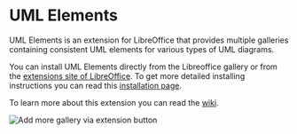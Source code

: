 # UML Elements
UML Elements is an extension for LibreOffice that provides multiple galleries containing consistent UML elements for various types of UML diagrams.

You can install UML Elements directly from the Libreoffice gallery or from the [extensions site of LibreOffice](https://extensions.libreoffice.org/en/extensions/show/21647). To get more detailed installing instructions you can read this [installation page](https://github.com/jfvelezserrano/UML-Elements/wiki/How-to-Install-the-UML%E2%80%90Elements-Extension-in-LibreOffice).

To learn more about this extension you can read the [wiki](https://github.com/jfvelezserrano/UML-Elements/wiki).

![Add more gallery via extension button](https://github.com/user-attachments/assets/8357135b-33af-4f6c-8701-639d7bd05e12)
